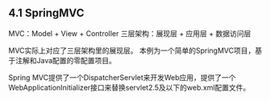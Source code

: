 ## 4.1 SpringMVC

MVC：Model + View + Controller
三层架构：展现层 + 应用层 + 数据访问层

MVC实际上对应了三层架构里的展现层。
本例为一个简单的SpringMVC项目，基于注解和Java配置的零配置项目。

Spring MVC提供了一个DispatcherServlet来开发Web应用，提供了一个WebApplicationInitializer接口来替换servlet2.5及以下的web.xml配置文件。